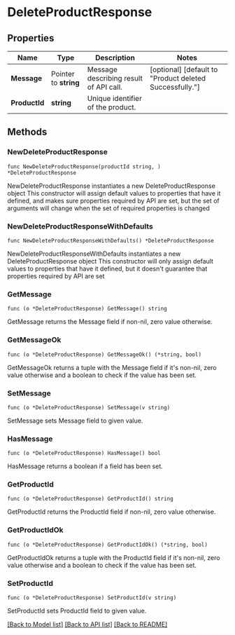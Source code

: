 # DeleteProductResponse

## Properties

Name | Type | Description | Notes
------------ | ------------- | ------------- | -------------
**Message** | Pointer to **string** | Message describing result of API call. | [optional] [default to "Product deleted Successfully."]
**ProductId** | **string** | Unique identifier of the product. | 

## Methods

### NewDeleteProductResponse

`func NewDeleteProductResponse(productId string, ) *DeleteProductResponse`

NewDeleteProductResponse instantiates a new DeleteProductResponse object
This constructor will assign default values to properties that have it defined,
and makes sure properties required by API are set, but the set of arguments
will change when the set of required properties is changed

### NewDeleteProductResponseWithDefaults

`func NewDeleteProductResponseWithDefaults() *DeleteProductResponse`

NewDeleteProductResponseWithDefaults instantiates a new DeleteProductResponse object
This constructor will only assign default values to properties that have it defined,
but it doesn't guarantee that properties required by API are set

### GetMessage

`func (o *DeleteProductResponse) GetMessage() string`

GetMessage returns the Message field if non-nil, zero value otherwise.

### GetMessageOk

`func (o *DeleteProductResponse) GetMessageOk() (*string, bool)`

GetMessageOk returns a tuple with the Message field if it's non-nil, zero value otherwise
and a boolean to check if the value has been set.

### SetMessage

`func (o *DeleteProductResponse) SetMessage(v string)`

SetMessage sets Message field to given value.

### HasMessage

`func (o *DeleteProductResponse) HasMessage() bool`

HasMessage returns a boolean if a field has been set.

### GetProductId

`func (o *DeleteProductResponse) GetProductId() string`

GetProductId returns the ProductId field if non-nil, zero value otherwise.

### GetProductIdOk

`func (o *DeleteProductResponse) GetProductIdOk() (*string, bool)`

GetProductIdOk returns a tuple with the ProductId field if it's non-nil, zero value otherwise
and a boolean to check if the value has been set.

### SetProductId

`func (o *DeleteProductResponse) SetProductId(v string)`

SetProductId sets ProductId field to given value.



[[Back to Model list]](../README.md#documentation-for-models) [[Back to API list]](../README.md#documentation-for-api-endpoints) [[Back to README]](../README.md)


